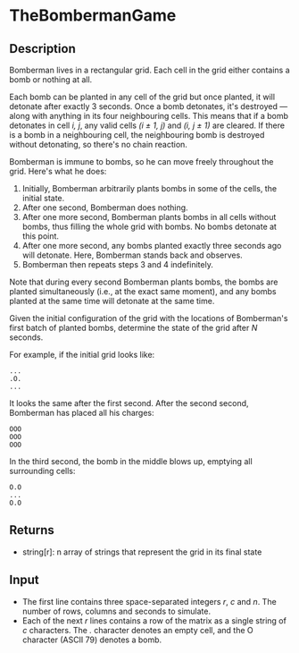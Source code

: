 # TheBombermanGame

## Description

Bomberman lives in a rectangular grid. Each cell in the grid either contains a bomb or nothing at all.

Each bomb can be planted in any cell of the grid but once planted, it will detonate after exactly 3 seconds. Once a bomb detonates, it's destroyed — along with anything in its four neighbouring cells. This means that if a bomb detonates in cell _i, j_, any valid cells _(i ± 1, j)_ and _(i, j ± 1)_ are cleared. If there is a bomb in a neighbouring cell, the neighbouring bomb is destroyed without detonating, so there's no chain reaction.

Bomberman is immune to bombs, so he can move freely throughout the grid. Here's what he does:

1. Initially, Bomberman arbitrarily plants bombs in some of the cells, the initial state.
2. After one second, Bomberman does nothing.
3. After one more second, Bomberman plants bombs in all cells without bombs, thus filling the whole grid with bombs. No bombs detonate at this point.
4. After one more second, any bombs planted exactly three seconds ago will detonate. Here, Bomberman stands back and observes.
5. Bomberman then repeats steps 3 and 4 indefinitely.

Note that during every second Bomberman plants bombs, the bombs are planted simultaneously (i.e., at the exact same moment), and any bombs planted at the same time will detonate at the same time.

Given the initial configuration of the grid with the locations of Bomberman's first batch of planted bombs, determine the state of the grid after _N_ seconds.

For example, if the initial grid looks like:

```
...
.O.
...
```

It looks the same after the first second. After the second second, Bomberman has placed all his charges:

```
OOO
OOO
OOO
```

In the third second, the bomb in the middle blows up, emptying all surrounding cells:

```
O.O
...
O.O
```

## Returns

- string[r]: n array of strings that represent the grid in its final state

## Input

- The first line contains three space-separated integers _r_, _c_ and _n_. The number of rows, columns and seconds to simulate.
- Each of the next _r_ lines contains a row of the matrix as a single string of _c_ characters. The _._ character denotes an empty cell, and the O character (ASCII 79) denotes a bomb. 
